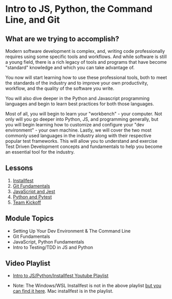 # Intro to JS, Python, the Command Line, and Git

## What are we trying to accomplish?

Modern software development is complex, and, writing code professionally requires using some specific tools and workflows. And while software is still a young field, there is a rich legacy of tools and programs that have become "standard" knowledge and which you can take advantage of.

You now will start learning how to use these professional tools, both to meet the standards of the industry and to improve your own productivity, workflow, and the quality of the software you write.

You will also dive deeper in the Python and Javascript programming languages and begin to learn best practices for both those languages.

Most of all, you will begin to learn your "workbench" - your computer. Not only will you go deeper into Python, JS, and programming generally, but you will begin learning how to customize and configure your "dev environment" - your own machine.
Lastly, we will cover the two most commonly used languages in the industry along with their respective popular test frameworks. This will allow you to understand and exercise Test Driven Development concepts and fundamentals to help you become an essential tool for the industry.

## Lessons

1. [Installfest](./1-installfest/README.md)
2. [Git Fundamentals](./2-git-and-github/README.md)
3. [JavaScript and Jest](./3-js-jest-intro/README.md)
4. [Python and Pytest](./4-python-pytest-intro/README.md)
5. [Team Kickoff](./5-Team-Kickoff/README.md)

## Module Topics

- Setting Up Your Dev Environment & The Command Line
- Git Fundamentals
- JavaScript, Python Fundamentals
- Intro to Testing/TDD in JS and Python

## Video Playlist

- [Intro to JS/Python/Installfest Youtube Playlist](https://www.youtube.com/watch?v=9_jVb5DnCRg&list=PLu0CiQ7bzwESgW6swsJYXeNgEFXmY_m1w)

- Note: The Windows/WSL Installfest is not in the above playlist [but you can find it here](https://www.youtube.com/watch?v=9-v-0xRHWb8&list=PLu0CiQ7bzwEQP6Y4igNWNJhSwTkfSMRQA&index=2). Mac installfest is in the playlist.
